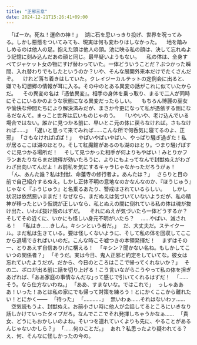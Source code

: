 ```yaml
---
title: "正邪三章"
date: 2024-12-21T15:26:41+09:00
---
```

　｢ばーか。死ね！運命の神！｣
　湖に石を思いっきり投げ、世界を呪ってみる。しかし悪態をついてみても、現実は何も変わりはしなかった。
　地を踏みしめるのは他人の足。抱えた頭は他人の頭。池に映る私の顔は、決して忘れぬよう記憶に刻み込んだあの顔と同じ。最早疑いようもない。
　私の体は、全身すべてジャケット女の物にすげ替わっていた。一体どういうことだ？ぶつかった瞬間、入れ替わりでもしたというのか？いや、そんな展開外来本だけでたくさんだぞ。
　けれど落ち着きはしていた。クレイジーカルテットの定例会に出ると、嫌でも幻想郷の情報が耳に入る。その中のとある異変の話がこれに似ていたからだ。
　その異変の名は『憑依異変』。相手の身体を乗っ取り、まるで二人が同時にそこにいるかのような状態になる異変だったらしい。
　もちろん博麗の巫女や愉快な仲間たちにより解決済みだが、まさか今更になって私が憑依する側になるだなんて。まっこと世界は広いものじゃのう。
　｢いやいや、老け込んでいる場合ではない。誰かに見つかる前に、早いとこ元の体に戻らなければ。さもなければ……｣
　｢遅いと思って来てみれば……こんな所で何呑気に寝てるのよ、正邪｣
　｢さもなければばば！｣
　やばいやばいやばい、やっぱり騒ぎ過ぎた！私が居るここは湖のほとり。そして紅魔館があるのも湖のほとり。つまり騒げばすぐに見つかる場所だ！
　そして見つかった相手が何よりもやばい！みとりかフランあたりならまだ説得が効いたろうに、よりにもよってなんで封獣ぬえがわざわざ出向いてんだよ！お前私を気にするキャラじゃなかっただろうがぁ！
　｢ん、あんた誰？私は封獣、命蓮寺の修行者よ。あんたは？｣
　さらりと目の前で自己紹介するぬえ。しかし正体不明の意地なのかなんなのか、『ほうじゅう』じゃなく『ふうじゅう』と名乗るあたり、警戒はされているらしい。
　しかし状況は依然悪いままだ！なぜなら、まだぬえは気づいていないようだが、私の精神が移ったという仮説が正しいなら、私とぬえの間に倒れている私の体は魂が抜け出た、いわば抜け殻のはずだ。
　それにぬえが気づいたら一体どうするか？そしてその近くに、いかにも怪しい身元不明がいたら？
　……やばい、滅される！
　｢私はき……きしん。キシンという者だ。｣
　だ、大丈夫だ。ステイクール。まだ私は生きている。要は怪しくないように、そして私の体を回収してここから退場できればいいのだ。こんな時こそ嘘つきの本領発揮だ！
　まずはその一、とりあえず自信ありげに構える！
　｢キシン？聞かない名ね。もしかしてこいつの関係者？｣
　｢そうだ。実は今日、鬼人正邪と約定をしていてな。彼女は忘れていたようだが。だから、今日のところはここで帰ってくれないか？｣
　その二、ボロが出る前に話を切り上げる！こう言いながらこうやって私の体を担ぎあげれば、｢ああ家庭の事情なんだな｣って感じで引いてくれるはずだ！
　｢……そう。なら仕方ないわね。｣
　｢ああ、すまないな。ではこれで｣
　っしゃあああ！いった！あとは私の家にでも帰って対策を練ろう！とにかくここから離れたい！とにかく――
　｢待った｣
　｢…………｣
　無いわぁ……それはないわァ……
　空気読もうよ、封獣ぬえ。お前小さい時に他人が会話してるところにいきなり話しかけていったタイプだろ。なんでここでそれ発揮しちゃうかなぁ……
　｢貴女、どうにもおかしいのよね。そいつを連れていくよりも先に、やることがあるんじゃないかしら？｣
　｢……何のことだ。｣
　あれ？私思ったより疑われてる？え、何、そんなに怪しかったの今の。
　
　
　
